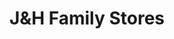 ---
title: "J&H Family Stores"
url: /wyoming/jundh-family-stores-byron-center-avenue-southwest/
shop: Lebensmittel
---